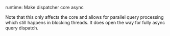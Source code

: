 runtime: Make dispatcher core async

Note that this only affects the core and allows for parallel query processing
which still happens in blocking threads. It does open the way for fully async
query dispatch.

